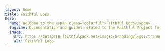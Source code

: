 ```yaml
---
layout: home
title: Faithful Docs
hero:
  name: Welcome to the <span class="colorful">Faithful Docs</span>
  tagline: Documentation and guides related to the Faithful Project for texture making, moderation, and more.
  image:
    src: https://database.faithfulpack.net/images/branding/logos/transparent/hd/plain_logo.png
    alt: Faithful Logo
---
```

